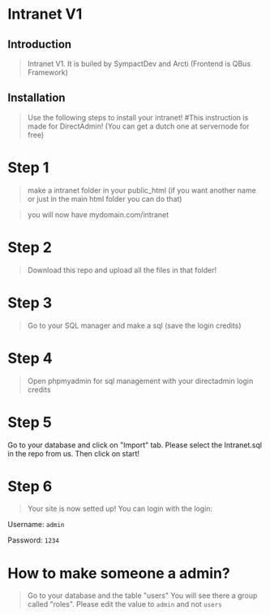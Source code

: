 # Intranet V1

## Introduction

> Intranet V1. It is builed by SympactDev and Arcti (Frontend is QBus Framework)



## Installation

> Use the following steps to install your intranet! 
#This instruction is made for DirectAdmin! (You can get a dutch one at servernode for free)

# Step 1
> make a intranet folder in your public_html (if you want another name or just in the main html folder you can do that)

>you will now have mydomain.com/intranet

# Step 2
> Download this repo and upload all the files in that folder!

# Step 3
> Go to your SQL manager and make a sql (save the login credits)

# Step 4
> Open phpmyadmin for sql management with your directadmin login credits

# Step 5
Go to your database and click on "Import" tab. Please select the Intranet.sql in the repo from us. Then click on start!

# Step 6
> Your site is now setted up!
> You can login with the login:

Username: `admin`

Password: `1234`

# How to make someone a admin?
> Go to your database and the table "users" You will see there a group called "roles". Please edit the value to `admin` and not `users`
